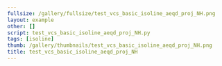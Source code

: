 ```yaml
---
fullsize: /gallery/fullsize/test_vcs_basic_isoline_aeqd_proj_NH.png
layout: example
other: []
script: test_vcs_basic_isoline_aeqd_proj_NH.py
tags: [isoline]
thumb: /gallery/thumbnails/test_vcs_basic_isoline_aeqd_proj_NH.png
title: test_vcs_basic_isoline_aeqd_proj_NH
---
```

